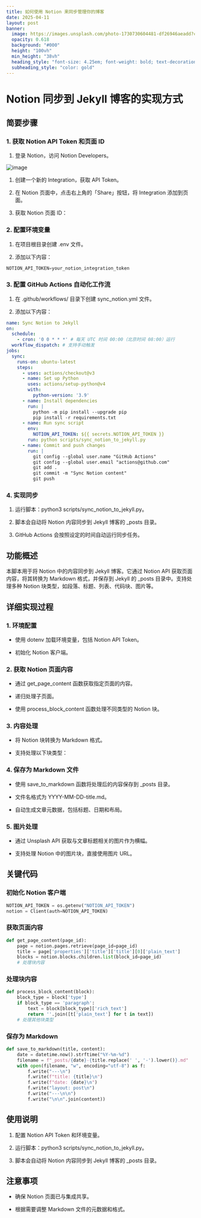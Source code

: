 ```yaml
---
title: 如何使用 Notion 来同步管理你的博客
date: 2025-04-11
layout: post
banner:
  image: https://images.unsplash.com/photo-1730730604481-df26946aeadd?crop=entropy&cs=tinysrgb&fit=max&fm=jpg&ixid=M3w2OTIwMzJ8MHwxfHJhbmRvbXx8fHx8fHx8fDE3NDQzNDU1MjR8&ixlib=rb-4.0.3&q=80&w=1080
  opacity: 0.618
  background: "#000"
  height: "100vh"
  min_height: "38vh"
  heading_style: "font-size: 4.25em; font-weight: bold; text-decoration: underline"
  subheading_style: "color: gold"
---
```


# Notion 同步到 Jekyll 博客的实现方式

## 简要步骤

### 1. 获取 Notion API Token 和页面 ID

1. 登录 Notion，访问 Notion Developers。

![image](https://prod-files-secure.s3.us-west-2.amazonaws.com/a7a0cc5a-89b9-4cda-8686-1fba0ca52f40/d19c1afe-dea5-4312-9333-786b0ba83054/image.png?X-Amz-Algorithm=AWS4-HMAC-SHA256&X-Amz-Content-Sha256=UNSIGNED-PAYLOAD&X-Amz-Credential=ASIAZI2LB466YH7XG4FG%2F20250411%2Fus-west-2%2Fs3%2Faws4_request&X-Amz-Date=20250411T042524Z&X-Amz-Expires=3600&X-Amz-Security-Token=IQoJb3JpZ2luX2VjEDwaCXVzLXdlc3QtMiJHMEUCIEF4HvrWTxhUEZAkkictS64i2RMu0jALXZMFL6Rw5zidAiEA3FM3XGxbnXQnFN88IVojUFHs4YW3AB5l17hc0RvS3p4qiAQItf%2F%2F%2F%2F%2F%2F%2F%2F%2F%2FARAAGgw2Mzc0MjMxODM4MDUiDImWVZdqksrgPwvAvCrcAyyzs0A6%2BXT4MrYaBlrhYFBaF13yBUqhMzsPxFwo9t647XhFXUwyH%2BMHFRcMaMlo1Wk5VBPbJzySPKhJ5fI78XYXtMSXwOkr%2BRCKXDu3CToedz%2BjZKUER3X4JvJS3eN5y9iDsWkJ0m8l5zEEtUNKwi8rosyiTteIFWHZkP8L4Sl38QlMpGWSQIFzlUYLWmYFFSYee0sLJqjg4aG%2FGV4kynYKWavfXhKTO3r%2FJ%2Bu8Bf%2B2fPCwH3kHN9IfsRa1DFVjUdkboZjuNOe57vHj42p6vG8wTRyTWDlW16wC3LROyo4M7EaO9h3EyGlQN0f2vOzJdu8cMZ4Xb%2BdXwGqra0NyuN5bv%2FGybNoRehCX1NQaUx%2FLrl6TFK%2BwiodIRSPakZQ3iLXJZShK1OS%2Fqo0qPktw%2BR2BlEfguwCnPE0XgTV05YTvJuSS9PisPVgCVMcE7seLWUjd2Bz5pbYv%2BLeGnBh9BeNqLgeN2yjCqWUM3v%2B8SZRJQwlRyHPyFNNSKoyFLlsnACkID2Gx9NY55r9Qeg0sFRzcyg8L9fIU1aHrfXRp%2F4mFHNkEZL8y3%2BCgJeIw6FkOmKLUTqRipi6zr6Xbt8UydPm3MHFWGFY1G6cWHULRm%2F92za1%2BjVSpOH%2BCn2lVMMuq4r8GOqUB%2F7r0RDOaI9F1F2SWg8VRXYBO34LCgn5zQh6JPkCbqCCql32oOdKn4k5eWrSSkuXRLcyHfT3u48x4d1aSPysH22dS%2BnO1dY0SIoPd17MIN5u6qYWfO%2B3TfbnH8Xlqi1ZFpv1Df3vx3wIro2nmEnPDoeZF1U1iaEJxKk3GDcR5p3D4K1esc9rrapY71AA3ejHjNp%2BHJE%2FtNhghMEzn0up80gt9Ehfu&X-Amz-Signature=b72277d0732ce8d73c3d81fe5dd28e0b00153779627eb74edfd7d20bb7973041&X-Amz-SignedHeaders=host&x-id=GetObject)

1. 创建一个新的 Integration，获取 API Token。

1. 在 Notion 页面中，点击右上角的「Share」按钮，将 Integration 添加到页面。

1. 获取 Notion 页面 ID：


### 2. 配置环境变量

1. 在项目根目录创建 .env 文件。

1. 添加以下内容：

```javascript
NOTION_API_TOKEN=your_notion_integration_token
```

### 3. 配置 GitHub Actions 自动化工作流

1. 在 .github/workflows/ 目录下创建 sync_notion.yml 文件。

1. 添加以下内容：

```yaml
name: Sync Notion to Jekyll
on:
  schedule:
    - cron: '0 0 * * *' # 每天 UTC 时间 00:00（北京时间 08:00）运行
  workflow_dispatch: # 支持手动触发
jobs:
  sync:
    runs-on: ubuntu-latest
    steps:
      - uses: actions/checkout@v3
      - name: Set up Python
        uses: actions/setup-python@v4
        with:
          python-version: '3.9'
      - name: Install dependencies
        run: |
          python -m pip install --upgrade pip
          pip install -r requirements.txt
      - name: Run sync script
        env:
          NOTION_API_TOKEN: ${{ secrets.NOTION_API_TOKEN }}
        run: python scripts/sync_notion_to_jekyll.py
      - name: Commit and push changes
        run: |
          git config --global user.name "GitHub Actions"
          git config --global user.email "actions@github.com"
          git add .
          git commit -m "Sync Notion content"
          git push
```

### 4. 实现同步

1. 运行脚本：python3 scripts/sync_notion_to_jekyll.py。

1. 脚本会自动将 Notion 内容同步到 Jekyll 博客的 _posts 目录。

1. GitHub Actions 会按照设定的时间自动运行同步任务。

## 功能概述

本脚本用于将 Notion 中的内容同步到 Jekyll 博客。它通过 Notion API 获取页面内容，将其转换为 Markdown 格式，并保存到 Jekyll 的 _posts 目录中。支持处理多种 Notion 块类型，如段落、标题、列表、代码块、图片等。

## 详细实现过程

### 1. 环境配置

- 使用 dotenv 加载环境变量，包括 Notion API Token。

- 初始化 Notion 客户端。

### 2. 获取 Notion 页面内容

- 通过 get_page_content 函数获取指定页面的内容。

- 递归处理子页面。

- 使用 process_block_content 函数处理不同类型的 Notion 块。

### 3. 内容处理

- 将 Notion 块转换为 Markdown 格式。

- 支持处理以下块类型：


### 4. 保存为 Markdown 文件

- 使用 save_to_markdown 函数将处理后的内容保存到 _posts 目录。

- 文件名格式为 YYYY-MM-DD-title.md。

- 自动生成文章元数据，包括标题、日期和布局。

### 5. 图片处理

- 通过 Unsplash API 获取与文章标题相关的图片作为横幅。

- 支持处理 Notion 中的图片块，直接使用图片 URL。

## 关键代码

### 初始化 Notion 客户端

```python
NOTION_API_TOKEN = os.getenv("NOTION_API_TOKEN")
notion = Client(auth=NOTION_API_TOKEN)
```

### 获取页面内容

```python
def get_page_content(page_id):
    page = notion.pages.retrieve(page_id=page_id)
    title = page['properties']['title']['title'][0]['plain_text']
    blocks = notion.blocks.children.list(block_id=page_id)
    # 处理块内容
```

### 处理块内容

```python
def process_block_content(block):
    block_type = block['type']
    if block_type == 'paragraph':
        text = block[block_type]['rich_text']
        return ''.join([t['plain_text'] for t in text])
    # 处理其他块类型
```

### 保存为 Markdown

```python
def save_to_markdown(title, content):
    date = datetime.now().strftime("%Y-%m-%d")
    filename = f"_posts/{date}-{title.replace(' ', '-').lower()}.md"
    with open(filename, "w", encoding="utf-8") as f:
        f.write("---\n")
        f.write(f"title: {title}\n")
        f.write(f"date: {date}\n")
        f.write("layout: post\n")
        f.write("---\n\n")
        f.write("\n\n".join(content))
```

## 使用说明

1. 配置 Notion API Token 和环境变量。

1. 运行脚本：python3 scripts/sync_notion_to_jekyll.py。

1. 脚本会自动将 Notion 内容同步到 Jekyll 博客的 _posts 目录。

## 注意事项

- 确保 Notion 页面已与集成共享。

- 根据需要调整 Markdown 文件的元数据和格式。